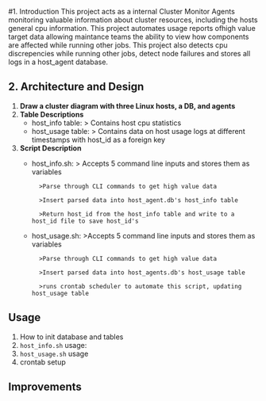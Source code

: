 #1. Introduction
This project acts as a internal Cluster Monitor Agents monitoring valuable information about cluster resources, including the hosts general cpu information. This project automates usage reports ofhigh value target data allowing maintance teams the ability to view how components are affected while running other jobs. This project also detects cpu discrepencies while running other jobs, detect node failures and stores all logs in a host_agent database.

## 2. Architecture and Design
1)  **Draw a cluster diagram with three Linux hosts, a DB, and agents**
2) **Table Descriptions**
	- host_info table:
			> Contains host cpu statistics
	- host_usage table:
			> Contains data on host usage logs at different timestamps with host_id as a foreign key   
3) **Script Description**
	- host_info.sh:
			> Accepts 5 command line inputs and stores them as variables
											
			>Parse through CLI commands to get high value data
															
			>Insert parsed data into host_agent.db's host_info table
																			
			>Return host_id from the host_info table and write to a host_id file to save host_id's

	- host_usage.sh:
			>Accepts 5 command line inputs and stores them as variables
																										
			>Parse through CLI commands to get high value data
																														
			>Insert parsed data into host_agents.db's host_usage table
																																		
			>runs crontab scheduler to automate this script, updating host_usage table
																																						
## Usage
1) How to init database and tables
2) `host_info.sh` usage:
3) `host_usage.sh` usage
4) crontab setup

##  Improvements	
